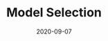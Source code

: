 ---
# ===== Title, summary, and position in the left sidebar =====
linktitle: ""
summary: How to properly select a Machine Learning model.
weight: 200
# =========================================================

# ========== Basic metadata ==========
title: "Model Selection"
date: 2020-09-07
draft: false
type: book # page type
authors: 
    - admin
tags: 
    - Machine Learning
    - Model Selection
categories: 
    - Machine Learning
toc: true # Show table of contents
# ====================================

# ========== Advanced metadata ========== 
profile: false  # Show author profile?
reading_time: true # Show estimated reading time?
share: true  # Show social sharing links?
featured: true
comments: true  # Show comments?
disable_comment: false
commentable: true  # Allow visitors to comment? Supported by the Page, Post, and Book content types.
editable: false  # Allow visitors to edit the page? Supported by the Page, Post, and Book content types.

# Optional header image (relative to `assets/media/` folder).
header:
  caption: ""
  image: ""
---